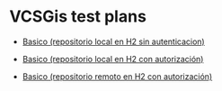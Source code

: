 # VCSGis test plans

* [Basico (repositorio local en H2 sin autenticacion)](planVC00PLAN000.md)
 
* [Basico (repositorio local en H2 con autorización)](planVC00PLAN001.md)

* [Basico (repositorio remoto en H2 con autorización)](planVC00PLAN002.md)


